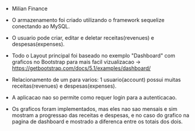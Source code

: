 * Milian Finance

- O armazenamento foi criado utilizando o framework sequelize conectando ao MySQL.

- O usuario pode criar, editar e deletar  receitas(revenues) e despesas(expenses).

- Todo o Layout principal foi baseado no exemplo "Dashboard" com graficos no Bootstrap para mais facil vizualizacao -> 
https://getbootstrap.com/docs/5.1/examples/dashboard/

- Relacionamento de um para varios: 1 usuario(account) possui muitas receitas(revenues) e despesas(expenses).

- A aplicacao nao so permite como requer login para a autenticacao.

- Os graficos foram implementados, mas eles nao sao mensais e sim mostram a progressao das receitas e despesas, e no caso do grafico na pagina de dashboard e mostrado a diferenca entre os totais dos dois.
